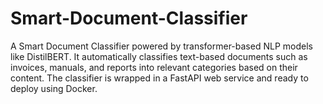 # Smart-Document-Classifier
A Smart Document Classifier powered by transformer-based NLP models like DistilBERT. It automatically classifies text-based documents such as invoices, manuals, and reports into relevant categories based on their content. The classifier is wrapped in a FastAPI web service and ready to deploy using Docker.
